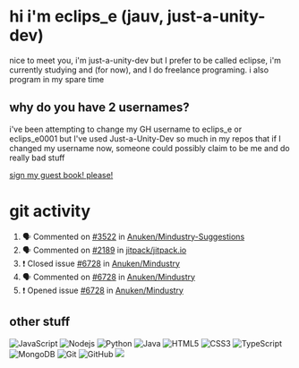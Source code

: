 # hi i'm eclips_e (jauv, just-a-unity-dev)
nice to meet you, i'm just-a-unity-dev but I prefer to be called eclipse, i'm currently studying and (for now), and I do freelance programing. i also program in my spare time

## why do you have 2 usernames?
i've been attempting to change my GH username to eclips_e or eclips_e0001 but I've used Just-a-Unity-Dev so much in my repos that if I changed my username now, someone could possibly claim to be me and do really bad stuff

[sign my guest book! please!](https://github.com/Just-a-Unity-Dev/Just-a-Unity-Dev/issues/new?&body=Sign%20my%20guest%20book%20by%20placing%20your%20name%20in%20the%20title,%20how%27d%20you%20get%20to%20this%20page%20and%20why?%20Don%27t%20forget%20you%20have%20an%20entire%20notebook%20in%20your%20hands!)


# git activity
<!--START_SECTION:activity-->
1. 🗣 Commented on [#3522](https://github.com/Anuken/Mindustry-Suggestions/issues/3522) in [Anuken/Mindustry-Suggestions](https://github.com/Anuken/Mindustry-Suggestions)
2. 🗣 Commented on [#2189](https://github.com/jitpack/jitpack.io/issues/2189) in [jitpack/jitpack.io](https://github.com/jitpack/jitpack.io)
3. ❗️ Closed issue [#6728](https://github.com/Anuken/Mindustry/issues/6728) in [Anuken/Mindustry](https://github.com/Anuken/Mindustry)
4. 🗣 Commented on [#6728](https://github.com/Anuken/Mindustry/issues/6728) in [Anuken/Mindustry](https://github.com/Anuken/Mindustry)
5. ❗️ Opened issue [#6728](https://github.com/Anuken/Mindustry/issues/6728) in [Anuken/Mindustry](https://github.com/Anuken/Mindustry)
<!--END_SECTION:activity-->

## other stuff

![JavaScript](https://img.shields.io/badge/-JavaScript-black?style=flat-square&logo=javascript)
![Nodejs](https://img.shields.io/badge/-Nodejs-black?style=flat-square&logo=Node.js)
![Python](https://img.shields.io/badge/-Python-black?style=flat-square&logo=Python)
![Java](https://img.shields.io/badge/-java-E34A86?style=flat-square&logo=java)
![HTML5](https://img.shields.io/badge/-HTML5-E34F26?style=flat-square&logo=html5&logoColor=white)
![CSS3](https://img.shields.io/badge/-CSS3-1572B6?style=flat-square&logo=css3)
![TypeScript](https://img.shields.io/badge/-TypeScript-007ACC?style=flat-square&logo=typescript)
![MongoDB](https://img.shields.io/badge/-MongoDB-black?style=flat-square&logo=mongodb)
![Git](https://img.shields.io/badge/-Git-black?style=flat-square&logo=git)
![GitHub](https://img.shields.io/badge/-GitHub-181717?style=flat-square&logo=github)
![](https://github-profile-summary-cards.vercel.app/api/cards/profile-details?username=Just-a-Unity-Dev&theme=solarized_dark)
